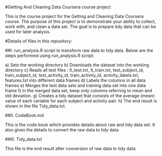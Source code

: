 #Getting And Cleaning Data Coursera course project

This is the course project for the Getting and Cleaning Data Coursera course. The purpose of this project is to demonstrate your ability to collect, work with, 
and clean a data set. The goal is to prepare tidy data that can be used for later analysis. 


#Details of files in this repository:

##I. run_analysis.R script  to transform raw data to tidy data. Below are the steps performed using run_analysis.R script:

a) Sets the working directory
b) Downloads the dataset into the working directory
c) Reads all text files : X_test.txt, X_train.txt, test_subject_id, train_subject_id, test_activity_id, train_activity_id, activity_labels.txt, features.txt into different
data frames
d) Labels the columns in all data frames
e) Merges the test data sets  and training data set into one data frame
f) In the merged data set, keep only columns referring to mean and std deviation.
g) Creates a tidy dataset that consists of the average (mean) value of each variable for each subject and activity pair.
h) The end result is shown in the file Tidy_data.txt.


##II. CodeBook.md

This is the code book which provides details about raw and tidy data set. It also gives the details to convert the raw data to tidy data.

##III. Tidy_data.txt

This file is the end result after conversion of raw data to tidy data

